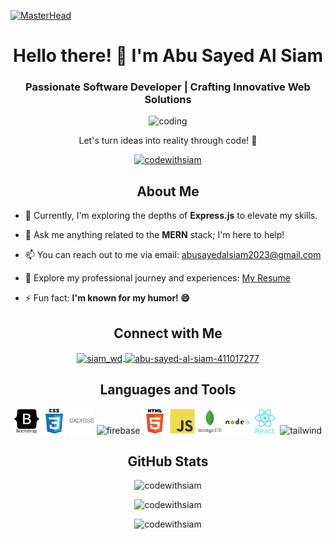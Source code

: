 [![MasterHead](https://media.licdn.com/dms/image/D5616AQEVPVB0zaZTGw/profile-displaybackgroundimage-shrink_350_1400/0/1685274655919?e=1701302400&v=beta&t=Uru87uvC7UFClN7Pag2GYIpRKwxZS_1ZRhnEoL0hbVo)](https://github.com/abuSayedAlSiam)


<h1 align="center">Hello there! 👋 I'm Abu Sayed Al Siam</h1>
<h3 align="center">Passionate Software Developer | Crafting Innovative Web Solutions</h3>

<p align="center">
  <img alt="coding" width="500" src="https://camo.githubusercontent.com/40165a147c3dcea0fa1db780bb533fc5f98546ccfb9d5d05ddb2f429277f5348/68747470733a2f2f616e616c7974696373696e6469616d61672e636f6d2f77702d636f6e74656nntt/75706c6f6164732f323031382f31322f646576656c6f7065722d6472696262626c652e676966">
</p>

<p align="center">Let's turn ideas into reality through code! 🚀</p>

<p align="center">
  <a href="https://komarev.com/ghpvc/?username=codewithsiam&label=Profile%20views&color=ff69b4&style=flat" target="_blank">
    <img src="https://komarev.com/ghpvc/?username=codewithsiam&label=Profile%20views&color=ff69b4&style=flat" alt="codewithsiam" />
  </a>
</p>

<h2 align="center">About Me</h2>

- 🌱 Currently, I'm exploring the depths of **Express.js** to elevate my skills.

- 💬 Ask me anything related to the **MERN** stack; I'm here to help!

- 📫 You can reach out to me via email: [abusayedalsiam2023@gmail.com](mailto:abusayedalsiam2023@gmail.com)

- 📄 Explore my professional journey and experiences: [My Resume](https://drive.google.com/file/d/1kkIrmG1QgxAGCpMV4bVsK9pWIoRl675d/view)

- ⚡ Fun fact: **I'm known for my humor! 😄**

<h2 align="center">Connect with Me</h2>

<p align="center">
  <a href="https://twitter.com/siam_wd" target="_blank">
    <img align="center" src="https://raw.githubusercontent.com/rahuldkjain/github-profile-readme-generator/master/src/images/icons/Social/twitter.svg" alt="siam_wd" height="40" width="40" />
  </a>
  <a href="https://linkedin.com/in/abu-sayed-al-siam-411017277" target="_blank">
    <img align="center" src="https://raw.githubusercontent.com/rahuldkjain/github-profile-readme-generator/master/src/images/icons/Social/linked-in-alt.svg" alt="abu-sayed-al-siam-411017277" height="40" width="40" />
  </a>
</p>

<h2 align="center">Languages and Tools</h2>

<p align="center">
  <img src="https://raw.githubusercontent.com/devicons/devicon/master/icons/bootstrap/bootstrap-plain-wordmark.svg" alt="bootstrap" width="40" height="40" />
  <img src="https://raw.githubusercontent.com/devicons/devicon/master/icons/css3/css3-original-wordmark.svg" alt="css3" width="40" height="40" />
  <img src="https://raw.githubusercontent.com/devicons/devicon/master/icons/express/express-original-wordmark.svg" alt="express" width="40" height="40" />
  <img src="https://www.vectorlogo.zone/logos/firebase/firebase-icon.svg" alt="firebase" width="40" height="40" />
  <img src="https://raw.githubusercontent.com/devicons/devicon/master/icons/html5/html5-original-wordmark.svg" alt="html5" width="40" height="40" />
  <img src="https://raw.githubusercontent.com/devicons/devicon/master/icons/javascript/javascript-original.svg" alt="javascript" width="40" height="40" />
  <img src="https://raw.githubusercontent.com/devicons/devicon/master/icons/mongodb/mongodb-original-wordmark.svg" alt="mongodb" width="40" height="40" />
  <img src="https://raw.githubusercontent.com/devicons/devicon/master/icons/nodejs/nodejs-original-wordmark.svg" alt="nodejs" width="40" height="40" />
  <img src="https://raw.githubusercontent.com/devicons/devicon/master/icons/react/react-original-wordmark.svg" alt="react" width="40" height="40" />
  <img src="https://www.vectorlogo.zone/logos/tailwindcss/tailwindcss-icon.svg" alt="tailwind" width="40" height="40" />
</p>

<h2 align="center">GitHub Stats</h2>

<p align="center">
  <img src="https://github-readme-stats.vercel.app/api/top-langs?username=codewithsiam&show_icons=true&locale=en&layout=compact&theme=radical" alt="codewithsiam" />
</p>

<p align="center">
  <img src="https://github-readme-stats.vercel.app/api?username=codewithsiam&show_icons=true&locale=en&theme=radical" alt="codewithsiam" />
</p>

<p align="center">
  <img src="https://github-readme-streak-stats.herokuapp.com/?user=codewithsiam&theme=radical" alt="codewithsiam" />
</p>
